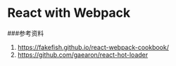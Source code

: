 # React with Webpack

###参考资料

1. https://fakefish.github.io/react-webpack-cookbook/
2. https://github.com/gaearon/react-hot-loader
